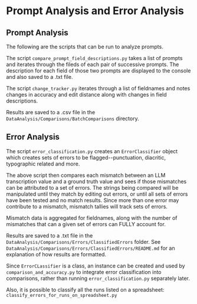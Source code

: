 # Prompt Analysis and Error Analysis

## Prompt Analysis

The following are the scripts that can be run to analyze prompts.

The script `compare_prompt_field_descriptions.py` takes a list of prompts and iterates through the fileds of each pair of successive prompts. The description for each field of those two prompts are displayed to the console and also saved to a .txt file.

The script `change_tracker.py` iterates through a list of fieldnames and notes changes in accuracy and edit distance along with changes in field descriptions.

Results are saved to a .csv file in the `DataAnalysis/Comparisons/BatchComparisons` directory.

## Error Analysis

The script `error_classification.py` creates an `ErrorClassifier` object which creates sets of errors to be flagged--punctuation, diacritic, typographic related and more.

The above script then compares each mismatch between an LLM transcription value and a ground truth value and sees if those mismatches can be attributed to a set of errors. The strings being compared will be manipulated until they match by editing out errors, or until all sets of errors have been tested and no match results. Since more than one error may contribute to a mismatch, mismatch tallies will track sets of errors.

Mismatch data is aggregated for fieldnames, along with the number of mismatches that can a given set of errors can FULLY account for.

Results are saved to a .txt file in the `DataAnalysis/Comparisons/Errors/ClassifiedErrors` folder. See `DataAnalysis/Comparisons/Errors/ClassifiedErrors/README.md` for an explanation of how results are formatted. 

Since `ErrorCLassifier` is a class, an instance can be created and used by `comparison_and_accuracy.py` to integrate error classification into comparisons, rather than running `error_classification.py` separately later.

Also, it is possible to classify all the runs listed on a spreadsheet: `classify_errors_for_runs_on_spreadsheet.py`


